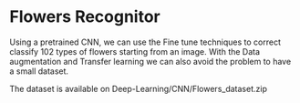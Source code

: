 # Flowers Recognitor

Using a pretrained CNN, we can use the Fine tune techniques to correct classify 102 types of flowers starting from an image.
With the Data augmentation and Transfer learning we can also avoid the problem to have a small dataset.

The dataset is available on Deep-Learning/CNN/Flowers_dataset.zip
